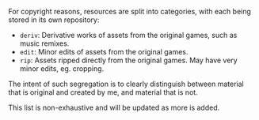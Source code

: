 For copyright reasons, resources are split into categories, with each being stored in its own repository:

* `deriv`: Derivative works of assets from the original games, such as music remixes.
* `edit`: Minor edits of assets from the original games.
* `rip`: Assets ripped directly from the original games. May have very minor edits, eg. cropping.

The intent of such segregation is to clearly distinguish between material that is original and created by me, and material that is not.

This list is non-exhaustive and will be updated as more is added.
